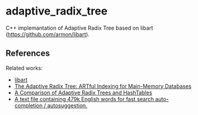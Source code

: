 adaptive_radix_tree
=========

C++ implemantation of Adaptive Radix Tree based on libart (https://github.com/armon/libart).

References
----------

Related works:
* [libart](https://github.com/armon/libart)
* [The Adaptive Radix Tree: ARTful Indexing for Main-Memory Databases](http://www-db.in.tum.de/~leis/papers/ART.pdf)
* [A Comparison of Adaptive Radix Trees and HashTables](https://www.victoralvarez.net/papers/A%20Comparison%20of%20Adaptive%20Radix%20Trees%20and%20Hash%20Tables%20-%20ICDE%202015.pdf)
* [A text file containing 479k English words for fast search auto-completion / autosuggestion.](https://github.com/dwyl/english-words)
